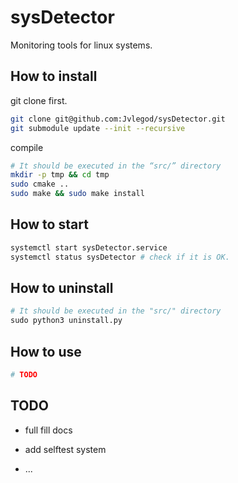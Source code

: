 # sysDetector

Monitoring tools for linux systems.

## How to install

git clone first.

```bash
git clone git@github.com:Jvlegod/sysDetector.git
git submodule update --init --recursive
```

compile

```bash
# It should be executed in the “src/” directory
mkdir -p tmp && cd tmp
sudo cmake ..
sudo make && sudo make install
```

## How to start

```bash
systemctl start sysDetector.service
systemctl status sysDetector # check if it is OK.
```

## How to uninstall

```python
# It should be executed in the "src/" directory
sudo python3 uninstall.py
```

## How to use

```bash
# TODO
```

## TODO

- full fill docs

- add selftest system

- ...
